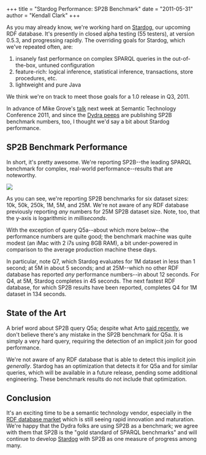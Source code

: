 +++
title = "Stardog Performance: SP2B Benchmark"
date = "2011-05-31"
author = "Kendall Clark"
+++

As you may already know, we're working hard on
[Stardog](http://stardog.com/), our upcoming RDF database. It's presently
in closed alpha testing (55 testers), at version 0.5.3, and progressing
rapidly. The overriding goals for Stardog, which we've repeated often, are:

1. insanely fast performance on complex SPARQL queries in the out-of-the-box, untuned configuration
1. feature-rich: logical inference, statistical inference, transactions, store procedures, etc.
1. lightweight and pure Java

We think we're on track to meet those goals for a 1.0 release in Q3, 2011.

In advance of Mike Grove's
[talk](http://semtech2011.semanticweb.com/sessionPop.cfm?confid=62&proposalid=3943) next week at Semantic Technology Conference 2011, and since the
[Dydra peeps](http://blog.dydra.com/2011/05/27/sp2b-benchmarks) are
publishing SP2B benchmark numbers, too, I thought we'd say a bit about
Stardog performance.

## SP2B Benchmark Performance

In short, it's pretty awesome. We're reporting SP2B--the leading SPARQL
benchmark for complex, real-world performance--results that are noteworthy.

<img src="http://dl.dropbox.com/u/126772/stardog-perf.png">

As you can see, we're reporting SP2B benchmarks for six dataset sizes: 10k,
50k, 250k, 1M, 5M, and 25M. We're not aware of any RDF database previously
reporting *any* numbers for 25M SP2B dataset size. Note, too, that the
y-axis is logarithmic in *milliseconds*.

With the exception of query Q5a--about which more below--the performance
numbers are quite good; the benchmark machine was quite modest (an iMac
with 2 i7s using 8GB RAM), a bit under-powered in comparison to the average
production machine these days.

In particular, note Q7, which Stardog evaluates for 1M dataset in less than
1 second; at 5M in about 5 seconds; and at 25M--which no other RDF database
has reported *any* performance numbers--in about 12 seconds. For Q4, at 5M,
Stardog completes in 45 seconds. The next fastest RDF database, for which
SP2B results have been reported, completes Q4 for 1M dataset in 134 seconds.

## State of the Art

A brief word about SP2B query Q5a; despite what Arto [said
recently](http://blog.dydra.com/2011/05/27/sp2b-benchmarks), we don't
believe there's any mistake in the SP2B benchmark for Q5a. It is simply
a very hard query, requiring the detection of an implicit join for good
performance.

We're not aware of any RDF database that is able to detect this implicit
join *generally*. Stardog has an optimization that detects it for Q5a and
for similar queries, which will be available in a future release, pending
some additional engineering. These benchmark results do not include that
optimization.


## Conclusion

It's an exciting time to be a semantic technology
vendor, especially in the [RDF database
market](http://weblog.clarkparsia.com/2010/09/23/the-rdf-database-market/) which
is still seeing rapid innovation and maturation. We're happy that the
Dydra folks are using SP2B as a benchmark; we agree with them that SP2B
is the "gold standard of SPARQL benchmarks" and will continue to develop
[Stardog](http://stardog.com/) with SP2B as one measure of progress among
many.
